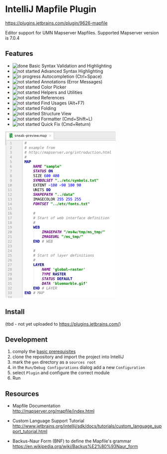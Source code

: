 # IntelliJ Mapfile Plugin

https://plugins.jetbrains.com/plugin/9626-mapfile

Editor support for UMN Mapserver Mapfiles. Supported Mapserver version is 7.0.4

## Features

* ![done](https://img.shields.io/badge/status-done-green.svg) Basic Syntax Validation and Highlighting
* ![not started](https://img.shields.io/badge/status-not%20started-lightgray.svg) Advanced Syntax Highlighting
* ![in progress](https://img.shields.io/badge/status-in--progress-yellow.svg) Autocompletion (Ctrl+Space)
* ![not started](https://img.shields.io/badge/status-not%20started-lightgray.svg) Annotations (Error Messages)
* ![not started](https://img.shields.io/badge/status-not%20started-lightgray.svg) Color Picker
* ![not started](https://img.shields.io/badge/status-not%20started-lightgray.svg) Helpers and Utilities
* ![not started](https://img.shields.io/badge/status-not%20started-lightgray.svg) References
* ![not started](https://img.shields.io/badge/status-not%20started-lightgray.svg) Find Usages (Alt+F7)
* ![not started](https://img.shields.io/badge/status-not%20started-lightgray.svg) Folding
* ![not started](https://img.shields.io/badge/status-not%20started-lightgray.svg) Structure View
* ![not started](https://img.shields.io/badge/status-not%20started-lightgray.svg) Formatter (Cmd+Shift+L)
* ![not started](https://img.shields.io/badge/status-not%20started-lightgray.svg) Quick Fix (Cmd+Return)
 
![very early state](resources/META-INF/sneak-preview-screenshot.png "very early state")

## Install

(tbd - not yet uploaded to https://plugins.jetbrains.com/)

## Development

1. comply the [basic prerequisites](http://www.jetbrains.org/intellij/sdk/docs/tutorials/custom_language_support/prerequisites.html) 
2. clone the repository and import the project into IntelliJ
3. mark the `gen` directory as a `sources root`
4. in the `Run/Debug Configurations` dialog add a new `Configuration`
5. select `Plugin` and configure the correct module
6. Run

## Resources

* Mapfile Documentation<br/>
http://mapserver.org/mapfile/index.html

* Custom Language Support Tutorial<br/>
http://www.jetbrains.org/intellij/sdk/docs/tutorials/custom_language_support_tutorial.html

* Backus-Naur Form (BNF) to define the Mapfile's grammar<br/>
https://en.wikipedia.org/wiki/Backus%E2%80%93Naur_form
